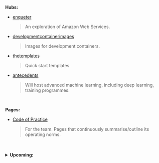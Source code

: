 **Hubs:**

* [enqueter](https://github.com/enqueter)
  > An exploration of Amazon Web Services.

* [developmentcontainerimages](https://github.com/developmentcontainerimages)
  > Images for development containers.

* [thetemplates](https://github.com/thetemplates)
  > Quick start templates.

* [antecedents](https://github.com/antecedents)
  > Will host advanced machine learning, including deep learning, training programmes.

<br>

**Pages:**

* [Code of Practice](https://thereferences.github.io/practice) <br>
  > For the team.  Pages that continuously summarise/outline its operating norms.

<br>
<br>

<details><summary><b>Upcoming:</b></summary>
  <br>
  Open Artifical Intelligence / Machine Learning Projects
    <ul>
      <li>Repositories</li>
      <li>Organizations</li>
    </ul>
</details>

<br>
<br>

<br>
<br>


<!--

### Hello there 👋

**theartificialintelligenceunit/theartificialintelligenceunit** is a ✨ _special_ ✨ repository because its `README.md` (this file) appears on your GitHub profile.

Here are some ideas to get you started:

- 🔭 I’m currently working on ...
- 🌱 I’m currently learning ...
- 👯 I’m looking to collaborate on ...
- 🤔 I’m looking for help with ...
- 💬 Ask me about ...
- 📫 How to reach me: ...
- 😄 Pronouns: ...
- ⚡ Fun fact: ...
-->
